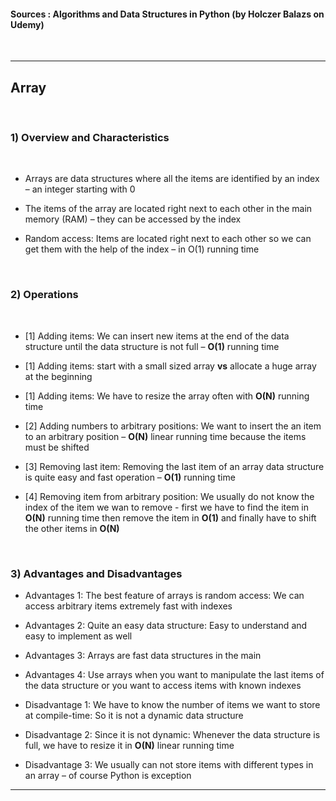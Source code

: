 

#### Sources : Algorithms and Data Structures in Python (by Holczer Balazs on Udemy)
<br>

---

## __Array__
<br>

### __1) Overview and Characteristics__
<br>

* Arrays are data structures where all the items are identified by an index – an integer starting with 0

* The items of the array are located right next to each other in the main memory (RAM) – they can be accessed by the index

* Random access: Items are located right next to each other so we can get them with the help of the index – in O(1) running time

<br>

### __2) Operations__
<br>

* [1] Adding items: We can insert new items at the end of the data structure until the data structure is not full – __O(1)__ running time

* [1] Adding items: start with a small sized array __vs__ allocate a huge array at the beginning

* [1] Adding items: We have to resize the array often with __O(N)__ running time

* [2] Adding numbers to arbitrary positions: We want to insert the an item to an arbitrary position – __O(N)__ linear running time because the items must be shifted

* [3] Removing last item: Removing the last item of an array data structure is quite easy and fast operation – __O(1)__ running time

* [4] Removing item from arbitrary position: We usually do not know the index of the item we wan to remove - first we have to find the item in __O(N)__ running time then remove the item in __O(1)__ and finally have to shift the other items in __O(N)__

<br>

### __3) Advantages and Disadvantages__

* Advantages 1: The best feature of arrays is random access: We can access arbitrary items extremely fast with indexes

* Advantages 2: Quite an easy data structure: Easy to understand and easy to implement as well

* Advantages 3: Arrays are fast data structures in the main

* Advantages 4: Use arrays when you want to manipulate the last items of the data structure or you want to access items with known indexes

* Disadvantage 1: We have to know the number of items we want to store at compile-time: So it is not a dynamic data structure

* Disadvantage 2: Since it is not dynamic: Whenever the data structure is full, we have to resize it in __O(N)__ linear running time

* Disadvantage 3: We usually can not store items with different types in an array – of course Python is exception

---